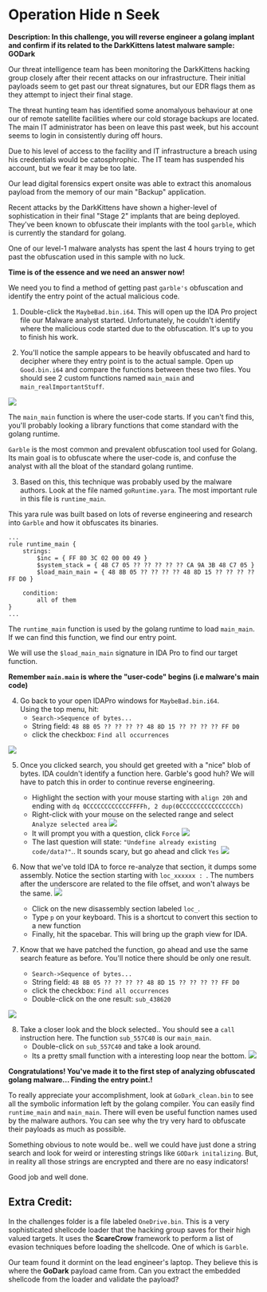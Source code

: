 # Operation Hide n Seek

**Description: In this challenge, you will reverse engineer a golang implant and confirm if its related to the DarkKittens latest malware sample: GODark**

Our threat intelligence team has been monitoring the DarkKittens hacking group closely after their recent attacks on our infrastructure. 
Their initial payloads seem to get past our threat signatures, but our EDR flags them as they attempt to inject their final stage.

The threat hunting team has identified some anomalyous behaviour at one our of remote satellite facilities where our cold storage backups are located.
The main IT administrator has been on leave this past week, but his account seems to login in consistently during off hours.

Due to his level of access to the facility and IT infrastructure a breach using his credentials would be catosphrophic. The IT team has suspended his account,
but we fear it may be too late.

Our lead digital forensics expert onsite was able to extract this anomalous payload from the memory of our main "Backup" application.

Recent attacks by the DarkKittens have shown a higher-level of sophistication in their final "Stage 2" implants that are being deployed. 
They've been known to obfuscate their implants with the tool `garble`, which is currently the standard for golang.

One of our level-1 malware analysts has spent the last 4 hours trying to get past the obfuscation used in this sample with no luck. 

**Time is of the essence and we need an answer now!**

We need you to find a method of getting past `garble's` obfuscation and identify the entry point of the actual malicious code.

1. Double-click the `MaybeBad.bin.i64`. This will open up the IDA Pro project file our Malware analyst started. Unfortunately, he couldn't identify where the malicious code started due to the obfuscation. It's up to you to finish his work.

2. You'll notice the sample appears to be heavily obfuscated and hard to decipher where they entry point is to the actual sample. Open up `Good.bin.i64` and compare the functions between these two files. You should see 2 custom functions named `main_main` and `main_realImportantStuff`.

![](images/basic_functions.PNG)

The `main_main` function is where the user-code starts. If you can't find this, you'll probably looking a library functions that come standard with the golang runtime.

`Garble` is the most common and prevalent obfuscation tool used for Golang. Its main goal is to obfuscate where the user-code is, and confuse the analyst with all the bloat of the standard golang runtime.

3. Based on this, this technique was probably used by the malware authors. Look at the file named `goRuntime.yara`. The most important rule in this file is `runtime_main`. 

This yara rule was built based on lots of reverse engineering and research into `Garble` and how it obfuscates its binaries.


```
...
rule runtime_main {
    strings:
        $inc = { FF 80 3C 02 00 00 49 }
        $system_stack = { 48 C7 05 ?? ?? ?? ?? ?? CA 9A 3B 48 C7 05 }
        $load_main_main = { 48 8B 05 ?? ?? ?? ?? 48 8D 15 ?? ?? ?? ?? FF D0 }

    condition:
        all of them
}
...
```
The `runtime_main` function is used by the golang runtime to load `main_main`. If we can find this function, we find our entry point.

We will use the `$load_main_main` signature in IDA Pro to find our target function. 

**Remember `main.main` is where the "user-code" begins (i.e malware's main code)**

4. Go back to your open IDAPro windows for `MaybeBad.bin.i64`.  
Using the top menu, hit: 
    - `Search->Sequence of bytes...`
    - String field: `48 8B 05 ?? ?? ?? ?? 48 8D 15 ?? ?? ?? ?? FF D0`
    - click the checkbox:  `Find all occurrences`

![](images/binary_search_main_main.PNG)

5. Once you clicked search, you should get greeted with a "nice" blob of bytes. IDA couldn't identify a function here. Garble's good huh? We will have to patch this in order to continue reverse engineering.
    - Highlight the section with your mouse starting with `align 20h` and ending with `dq 0CCCCCCCCCCCCFFFFh, 2 dup(0CCCCCCCCCCCCCCCCh)`
    - Right-click with your mouse on the selected range and select `Analyze selected area`
    ![](images/runtime_main.PNG)
    - It will prompt you with a question, click `Force`
    ![](images/force_analyze.PNG)
    - The last question will state: `"Undefine already existing code/data?"`.. It sounds scary, but go ahead and click `Yes`
    ![](images/undefine_dat.PNG)


6. Now that we've told IDA to force re-analyze that section, it dumps some assembly. Notice the section starting with `loc_xxxxxx : `. The numbers after the underscore are related to the file offset, and won't always be the same.
![](images/create_function_p.PNG)
    - Click on the new disassembly section labeled `loc_`. 
    - Type `p` on your keyboard. This is a shortcut to convert this section to a new function
    - Finally, hit the spacebar. This will bring up the graph view for IDA.

7. Know that we have patched the function, go ahead and use the same search feature as before. You'll notice there should be only one result.
    - `Search->Sequence of bytes...`
    - String field: `48 8B 05 ?? ?? ?? ?? 48 8D 15 ?? ?? ?? ?? FF D0`
    - click the checkbox:  `Find all occurrences`
    - Double-click on the one result: `sub_438620`

![](images/search_results.PNG)

8. Take a closer look and the block selected.. You should see a `call` instruction here. The function `sub_557C40` is our `main_main`. 
    - Double-click on `sub_557C40` and take a look around.
    - Its a pretty small function with a interesting loop near the bottom.
![](images/run_main_main.PNG)

 **Congratulations! You've made it to the first step of analyzing obfuscated golang malware... Finding the entry point.!**

To really appreciate your accomplishment, look at `GoDark_clean.bin` to see all the symbolic information left by the golang compiler. You can easily find `runtime_main` and `main_main`. There will even be useful function names used by the malware authors. You can see why the try very hard to obfuscate their payloads as much as possible.

Something obvious to note would be.. well we could have just done a string search and look for weird or interesting strings like `GODark initalizing`. But, in reality all those strings are encrypted and there are no easy indicators!

Good job and well done.

## Extra Credit:

In the challenges folder is a file labeled `OneDrive.bin`. This is a very sophisticated shellcode loader that the hacking group saves for their high valued targets. It uses the **ScareCrow** framework to perform a list of evasion techniques before loading the shellcode. One of which is `Garble`.

Our team found it dormint on the lead engineer's laptop. They believe this is where the **GoDark** payload came from. Can you extract the embedded shellcode from the loader and validate the payload?


